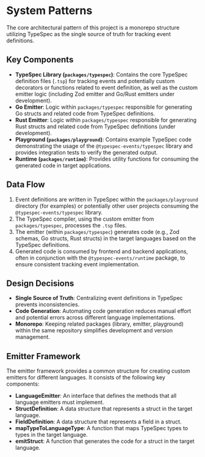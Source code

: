 # System Patterns

The core architectural pattern of this project is a monorepo structure utilizing TypeSpec as the single source of truth for tracking event definitions.

## Key Components

- **TypeSpec Library (`packages/typespec`)**: Contains the core TypeSpec definition files (`.tsp`) for tracking events and potentially custom decorators or functions related to event definition, as well as the custom emitter logic (including Zod emitter and Go/Rust emitters under development).
- **Go Emitter**: Logic within `packages/typespec` responsible for generating Go structs and related code from TypeSpec definitions.
- **Rust Emitter**: Logic within `packages/typespec` responsible for generating Rust structs and related code from TypeSpec definitions (under development).
- **Playground (`packages/playground`)**: Contains example TypeSpec code demonstrating the usage of the `@typespec-events/typespec` library and provides integration tests to verify the generated output.
- **Runtime (`packages/runtime`)**: Provides utility functions for consuming the generated code in target applications.

## Data Flow

1. Event definitions are written in TypeSpec within the `packages/playground` directory (for examples) or potentially other user projects consuming the `@typespec-events/typespec` library.
2. The TypeSpec compiler, using the custom emitter from `packages/typespec`, processes the `.tsp` files.
3. The emitter (within `packages/typespec`) generates code (e.g., Zod schemas, Go structs, Rust structs) in the target languages based on the TypeSpec definitions.
4. Generated code is consumed by frontend and backend applications, often in conjunction with the `@typespec-events/runtime` package, to ensure consistent tracking event implementation.

## Design Decisions

- **Single Source of Truth**: Centralizing event definitions in TypeSpec prevents inconsistencies.
- **Code Generation**: Automating code generation reduces manual effort and potential errors across different language implementations.
- **Monorepo**: Keeping related packages (library, emitter, playground) within the same repository simplifies development and version management.

## Emitter Framework

The emitter framework provides a common structure for creating custom emitters for different languages. It consists of the following key components:

-   **LanguageEmitter**: An interface that defines the methods that all language emitters must implement.
-   **StructDefinition**: A data structure that represents a struct in the target language.
-   **FieldDefinition**: A data structure that represents a field in a struct.
-   **mapTypeToLanguageType**: A function that maps TypeSpec types to types in the target language.
-   **emitStruct**: A function that generates the code for a struct in the target language.
